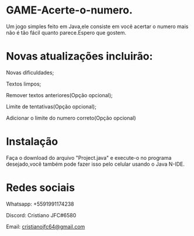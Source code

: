 # GAME-Acerte-o-numero.

Um jogo simples feito em Java,ele consiste em você acertar o numero mais não é tão fácil quanto parece.Espero que gostem.

# Novas atualizações incluirão: 
Novas dificuldades; 

Textos limpos; 

Remover textos anteriores(Opção opcional);

Limite de tentativas(Opção opcional);

Adicionar o limite do numero correto(Opção opcional)

# Instalação
Faça o download do arquivo "Project.java" e execute-o no programa desejado,você também pode fazer isso pelo celular usando o Java N-IDE.

# Redes sociais
Whatsapp: +5591991174238

Discord: Cristiano JFC#6580

Email: cristianojfc64@gmail.com

